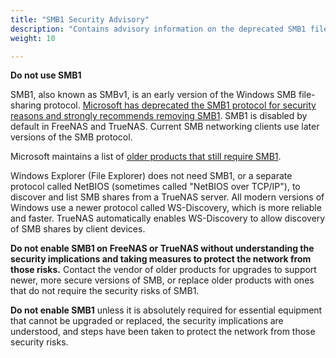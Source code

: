 ```yaml
---
title: "SMB1 Security Advisory"
description: "Contains advisory information on the deprecated SMB1 file-sharing protocol and TrueNAS CORE."
weight: 10

---
```


**Do not use SMB1**

SMB1, also known as SMBv1, is an early version of the Windows SMB file-sharing protocol. [Microsoft has deprecated the SMB1 protocol for security reasons and strongly recommends removing SMB1](https://support.microsoft.com/en-us/help/4034314/smbv1-is-not-installed-by-default-in-windows). SMB1 is disabled by default in FreeNAS and TrueNAS. Current SMB networking clients use later versions of the SMB protocol.

Microsoft maintains a list of [older products that still require SMB1](https://blogs.technet.microsoft.com/filecab/2017/06/01/smb1-product-clearinghouse/).

Windows Explorer (File Explorer) does not need SMB1, or a separate protocol called NetBIOS (sometimes called "NetBIOS over TCP/IP"), to discover and list SMB shares from a TrueNAS server. All modern versions of Windows use a newer protocol called WS-Discovery, which is more reliable and faster. TrueNAS automatically enables WS-Discovery to allow discovery of SMB shares by client devices.

**Do not enable SMB1 on FreeNAS or TrueNAS without understanding the security implications and taking measures to protect the network from those risks.** Contact the vendor of older products for upgrades to support newer, more secure versions of SMB, or replace older products with ones that do not require the security risks of SMB1.

**Do not enable SMB1** unless it is absolutely required for essential equipment that cannot be upgraded or replaced, the security implications are understood, and steps have been taken to protect the network from those security risks.
